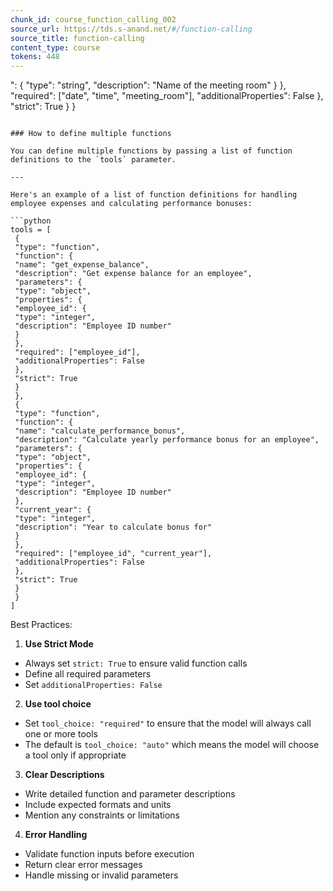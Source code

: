 ```yaml
---
chunk_id: course_function_calling_002
source_url: https://tds.s-anand.net/#/function-calling
source_title: function-calling
content_type: course
tokens: 448
---
```


": {
 "type": "string",
 "description": "Name of the meeting room"
 }
 },
 "required": ["date", "time", "meeting_room"],
 "additionalProperties": False
 },
 "strict": True
 }
}
```

### How to define multiple functions

You can define multiple functions by passing a list of function definitions to the `tools` parameter.

---

Here's an example of a list of function definitions for handling employee expenses and calculating performance bonuses:

```python
tools = [
 {
 "type": "function",
 "function": {
 "name": "get_expense_balance",
 "description": "Get expense balance for an employee",
 "parameters": {
 "type": "object",
 "properties": {
 "employee_id": {
 "type": "integer",
 "description": "Employee ID number"
 }
 },
 "required": ["employee_id"],
 "additionalProperties": False
 },
 "strict": True
 }
 },
 {
 "type": "function",
 "function": {
 "name": "calculate_performance_bonus",
 "description": "Calculate yearly performance bonus for an employee",
 "parameters": {
 "type": "object",
 "properties": {
 "employee_id": {
 "type": "integer",
 "description": "Employee ID number"
 },
 "current_year": {
 "type": "integer",
 "description": "Year to calculate bonus for"
 }
 },
 "required": ["employee_id", "current_year"],
 "additionalProperties": False
 },
 "strict": True
 }
 }
]
```

Best Practices:

1. **Use Strict Mode**
 - Always set `strict: True` to ensure valid function calls
 - Define all required parameters
 - Set `additionalProperties: False`
2. **Use tool choice**
 - Set `tool_choice: "required"` to ensure that the model will always call one or more tools
 - The default is `tool_choice: "auto"` which means the model will choose a tool only if appropriate
3. **Clear Descriptions**
 - Write detailed function and parameter descriptions
 - Include expected formats and units
 - Mention any constraints or limitations
4. **Error Handling**
 - Validate function inputs before execution
 - Return clear error messages
 - Handle missing or invalid parameters
